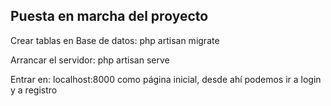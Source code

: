 ## Puesta en marcha del proyecto

Crear tablas en Base de datos: 
php artisan migrate

Arrancar el servidor: 
php artisan serve

Entrar en:
localhost:8000 como página inicial, desde ahí podemos ir a login y a registro

